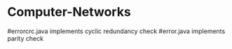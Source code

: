 # Computer-Networks
#errorcrc.java implements cyclic redundancy check
#error.java implements parity check
